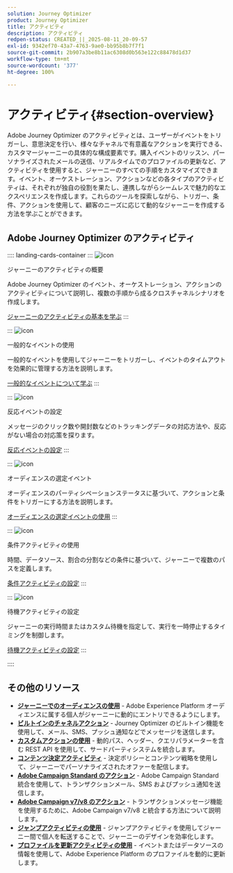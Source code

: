 ```yaml
---
solution: Journey Optimizer
product: Journey Optimizer
title: アクティビティ
description: アクティビティ
redpen-status: CREATED_||_2025-08-11_20-09-57
exl-id: 9342ef70-43a7-4763-9ae0-bb95b8b7f7f1
source-git-commit: 2b907a3be8b11ac6308d0b563e122c88478d1d37
workflow-type: tm+mt
source-wordcount: '377'
ht-degree: 100%

---
```


# アクティビティ{#section-overview}

Adobe Journey Optimizer のアクティビティとは、ユーザーがイベントをトリガーし、意思決定を行い、様々なチャネルで有意義なアクションを実行できる、カスタマージャーニーの具体的な構成要素です。購入イベントのリッスン、パーソナライズされたメールの送信、リアルタイムでのプロファイルの更新など、アクティビティを使用すると、ジャーニーのすべての手順をカスタマイズできます。イベント、オーケストレーション、アクションなどの各タイプのアクティビティは、それぞれが独自の役割を果たし、連携しながらシームレスで魅力的なエクスペリエンスを作成します。これらのツールを探索しながら、トリガー、条件、アクションを使用して、顧客のニーズに応じて動的なジャーニーを作成する方法を学ぶことができます。

## Adobe Journey Optimizer のアクティビティ

:::: landing-cards-container
:::
![icon](https://cdn.experienceleague.adobe.com/icons/book.svg?lang=ja)

ジャーニーのアクティビティの概要

Adobe Journey Optimizer のイベント、オーケストレーション、アクションのアクティビティについて説明し、複数の手順から成るクロスチャネルシナリオを作成します。

[ジャーニーのアクティビティの基本を学ぶ](../using/building-journeys/about-journey-activities.md)
:::

:::
![icon](https://cdn.experienceleague.adobe.com/icons/circle-play.svg?lang=ja)

一般的なイベントの使用

一般的なイベントを使用してジャーニーをトリガーし、イベントのタイムアウトを効果的に管理する方法を説明します。

[一般的なイベントについて学ぶ](../using/building-journeys/general-events.md)
:::

:::
![icon](https://cdn.experienceleague.adobe.com/icons/list-check.svg?lang=ja)

反応イベントの設定

メッセージのクリック数や開封数などのトラッキングデータの対応方法や、反応がない場合の対応策を探ります。

[反応イベントの設定](../using/building-journeys/reaction-events.md)
:::

:::
![icon](https://cdn.experienceleague.adobe.com/icons/bullseye.svg?lang=ja)

オーディエンスの選定イベント

オーディエンスのパーティシペーションステータスに基づいて、アクションと条件をトリガーにする方法を説明します。

[オーディエンスの選定イベントの使用](../using/building-journeys/audience-qualification-events.md)
:::

:::
![icon](https://cdn.experienceleague.adobe.com/icons/gear.svg)

条件アクティビティの使用

時間、データソース、割合の分割などの条件に基づいて、ジャーニーで複数のパスを定義します。

[条件アクティビティの設定](../using/building-journeys/condition-activity.md)
:::

:::
![icon](https://cdn.experienceleague.adobe.com/icons/clock.svg?lang=ja)

待機アクティビティの設定

ジャーニーの実行時間またはカスタム待機を指定して、実行を一時停止するタイミングを制御します。

[待機アクティビティの設定](../using/building-journeys/wait-activity.md)
:::

::::


## その他のリソース

- **[ジャーニーでのオーディエンスの使用](../using/building-journeys/read-audience.md)** - Adobe Experience Platform オーディエンスに属する個人がジャーニーに動的にエントリできるようにします。
- **[ビルトインのチャネルアクション](../using/building-journeys/journeys-message.md)** - Journey Optimizer のビルトイン機能を使用して、メール、SMS、プッシュ通知などでメッセージを送信します。
- **[カスタムアクションの使用](../using/building-journeys/using-custom-actions.md)** - 動的パス、ヘッダー、クエリパラメーターを含む REST API を使用して、サードパーティシステムを統合します。
- **[コンテンツ決定アクティビティ](../using/building-journeys/content-decision.md)** - 決定ポリシーとコンテンツ戦略を使用して、ジャーニーでパーソナライズされたオファーを配信します。
- **[Adobe Campaign Standard のアクション](../using/building-journeys/using-adobe-campaign-standard.md)** - Adobe Campaign Standard 統合を使用して、トランザクションメール、SMS およびプッシュ通知を送信します。
- **[Adobe Campaign v7/v8 のアクション](../using/building-journeys/using-adobe-campaign-v7-v8.md)** - トランザクションメッセージ機能を使用するために、Adobe Campaign v7/v8 と統合する方法について説明します。
- **[ジャンプアクティビティの使用](../using/building-journeys/jump.md)** - ジャンプアクティビティを使用してジャーニー間で個人を転送することで、ジャーニーのデザインを効率化します。
- **[プロファイルを更新アクティビティの使用](../using/building-journeys/update-profiles.md)** - イベントまたはデータソースの情報を使用して、Adobe Experience Platform のプロファイルを動的に更新します。
